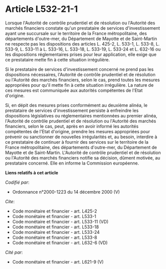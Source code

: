 # Article L532-21-1

Lorsque l'Autorité de contrôle prudentiel et de résolution ou l'Autorité des marchés financiers constate qu'un prestataire de
services d'investissement ayant une succursale sur le territoire de la France métropolitaine, des départements d'outre-mer,
du Département de Mayotte et de Saint-Martin ne respecte pas les dispositions des articles L. 425-2, L. 533-1, L. 533-8, L.
533-9, L. 533-11 à L. 533-16, L. 533-18, L. 533-19, L. 533-24 et L. 632-16 ou les dispositions réglementaires prises pour
leur application, elle exige que ce prestataire mette fin à cette situation irrégulière. 

Si le prestataire de services d'investissement concerné ne prend pas les dispositions nécessaires, l'Autorité de contrôle
prudentiel et de résolution ou l'Autorité des marchés financiers, selon le cas, prend toutes les mesures appropriées pour
qu'il mette fin à cette situation irrégulière. La nature de ces mesures est communiquée aux autorités compétentes de l'Etat
d'origine. 

Si, en dépit des mesures prises conformément au deuxième alinéa, le prestataire de services d'investissement persiste à
enfreindre les dispositions législatives ou réglementaires mentionnées au premier alinéa, l'Autorité de contrôle prudentiel
et de résolution ou l'Autorité des marchés financiers, selon le cas, peut, après en avoir informé les autorités compétentes
de l'Etat d'origine, prendre les mesures appropriées pour prévenir ou sanctionner de nouvelles irrégularités et, au besoin,
interdire à ce prestataire de continuer à fournir des services sur le territoire de la France métropolitaine, des
départements d'outre-mer, du Département de Mayotte et de Saint-Martin. L'Autorité de contrôle prudentiel et de résolution ou
l'Autorité des marchés financiers notifie sa décision, dûment motivée, au prestataire concerné. Elle en informe la Commission
européenne.

**Liens relatifs à cet article**

_Codifié par_:

  - Ordonnance n°2000-1223 du 14 décembre 2000 (V)

_Cite_:

  - Code monétaire et financier - art. L425-2
  - Code monétaire et financier - art. L533-1
  - Code monétaire et financier - art. L533-11 (VD)
  - Code monétaire et financier - art. L533-18
  - Code monétaire et financier - art. L533-24
  - Code monétaire et financier - art. L533-8
  - Code monétaire et financier - art. L632-6 (VD)

_Cité par_:

  - Code monétaire et financier - art. L621-9 (V)
